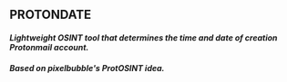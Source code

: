<h2>PROTONDATE</h2>
<h4><i>Lightweight OSINT tool that determines the time and date of creation Protonmail account.</i></h4>

<h4><i>Based on pixelbubble's ProtOSINT idea.</i></h4>
